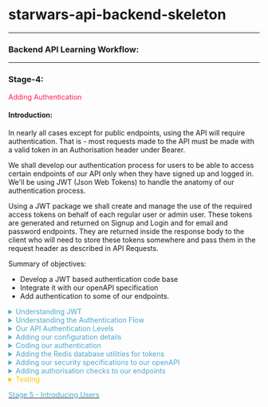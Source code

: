 
# starwars-api-backend-skeleton

---

### Backend API Learning Workflow:

---
### Stage-4:
<span style="color:#FF1B55FF">Adding Authentication</span>

#### Introduction: 

In nearly all cases except for public endpoints, using the API will require authentication. That is - most requests made to the API must be made with a valid token in an 
Authorisation header under Bearer.

We shall develop our authentication process for users to be able to access certain endpoints of our API
only when they have signed up and logged in. We'll be using JWT (Json Web Tokens) to handle the anatomy of our authentication process.

Using a JWT package we shall create and manage the use of the required access tokens on behalf of each regular user or admin user. These tokens are generated and returned on Signup
and Login and for email and password endpoints. They are returned inside the response body to the client who will need to store these tokens somewhere and pass them in the
request header as described in API Requests.


Summary of objectives:

  * Develop a JWT based authentication code base 
  * Integrate it with our openAPI specification
  * Add authentication to some of our endpoints.

<details>
<summary style="color:#4ba9cc">Understanding JWT</summary>

>For a full introduction to JWT see: [https://jwt.io/introduction/](https://jwt.io/introduction/)

---
##### A short Introduction to JWT

JSON web token (JWT), pronounced "jot", is an open standard (RFC 7519) that defines a self-contained method
for securely transmitting information between parties as a JSON (Javascript Object Notation) object.

APIs use JWT to facilitate authentication between clients and the API backend. With JWT it is fairly straight forward to create different 
tokens for different uses. For example, standard authentication, email renewal, password resets etc. etc.

Because of its relatively small size, a JWT can be sent through a POST parameter or inside an HTTP header, and it is transmitted quickly. 
A JWT contains all the required information about an entity to avoid querying a database on every access to the service in question.

On receipt of a JWT there is no need to call a server to validate the token. The token can be easily validated and decoded.

It is important to remember that JWT is a standard for creating tokens, thus all JWTs are tokens, but not all tokens are JWTs. 

##### Anatomy of a JWT

A JWT token consists of three components, separated by comma (,) in the form
  
`header.payload.signature`

 ##### JWT Header:

The headers represent information (metadata) about the cryptographic algorithms used to encypt and decrypt the tokens

The specified header should conform to:

```python
 {
    "alg": "HS256",
    "typ": "JWT"
    "iat": NumericDate value
 }
```
where
    
     "alg" = the hashing algorithm to use for encoding/decoding
    
     "typ" = "JWT"

 ##### JWT Payload:

The payload is the part where we use what are called claims.
Claims are statements about some entity - i.e. Users. You can think of each claim as a key-value pair and the payload as a dictionary (in fact we will use a Python dictionary to represent it as we will see soon). For example, the subject claim has the "sub" key and a *string* id of the subject as the value (typically used to identify the session). 

There are three types of claim, registered, public, and private.

Although, not mandatory, registered claims add extra useful information to the payload.

Registered Claims:

1. sub (randomly generated id)
2. iat (issued at time - Integer representing date of token creation in seconds)
3. exp (expiration time - to be decided)
4. iss (issuing party - who issued the token)
others...

Public Claims:

These are claims that are public to everyone and might contain generic information. Public claim names
should be registered at IANA JSON Web Token Claims Registry to avoid collisions with other public claims.
   

 Private Claims:

Private claims are exactly that, private to the application in question. 
Private claims are generally data containers - key value pairs.
For example, 'user_id': user_id

##### JWT Signature:

The signature component of all tokens is used to validate the token and ensure its authenticity and that it has not been tampered with. 

It is composed as follows:

```python
 HMACSHA256(
    base64UrlEncode(header) + "." +
    base64UrlEncode(payload),
    secret_key
 )
```
    
##### Typical JWT:

A typical token is an encoded representation of our claims and looks something like this:

`eyJ0eXAiOiJKV1QiLCJhbGciOiJIUzI1NiJ9.eyJpc3MiOiJmYXRoYXQub3JnIiwiZXhwIjoxNjQxOTE1MTU2LC
JpYXQiOjE2NDE4NzkxNTYsInN1YiI6IjUzMDA5YTBiLTdhMjItNGZhMS1iYWExLWU4MWUyNjFhZGE2ZSIsImFjY
2Vzc19yb2xlIjoiYmFzaWMiLCJ1c2VyX2lkIjoxMywic3RhbmRhcmRfY2xhaW0iOnRydWV9.A8Fg069Rv2wgNbs
jbwMiaDLESWDlGxkevoBxThLbkeA`
    
This is what is encoded and decoded by our JWT code in the application. Decoding this will reveal our claims
that we can then read and retrieve data from, such as user id or email address or other data.

</details>

<details>
<summary style="color:#4ba9cc">Understanding the Authentication Flow</summary>

An authentication flow in an API relates to the access of data or actions on that data that is allowed by any one endpoint. 
For example, some endpoints that can 'Delete' or perform other administrative actions on data will require a different/higher 
level of access. Endpoint access is of course related to user access, regardless of the users being people or systems.

Applications can have a varying number of authentication levels. A Typical system might have a basic access and an admin access.
Some systems, for example, may have restrictive access for free tiers of their service and different access for
paid tiers.

Even different actions across a system by the same user may require different tokens. As mentioned previously, resetting emails and passwords
is a good example of this.

Generally, each level of authentication carries private payload claims specific to the task at hand.

For example, a token that enables user access to an endpoint to reset their password might have a claim called resetPassword. The code in the server checks the claim and makes
sure that the token can be used to authorize only the password change operations, not others. Private claims are there to differentiate the tokens for both clients and services.

##### The typical flow of authentication for our API can be seen below

![](images/api-flow.drawio.png)

At this level it is fairly straight forward. If an endpoint is secured, i.e. it needs authentication to access it then a token should be included in the request.

The way things normally work is as follows:

* A client will first sign-up to a service with a set of credentials (username and password)
* After signup is complete the client will not yet have an access token, first they need to login
* The client logs in to the system with the username and password used in the signup step, and if successful, receives their access token. The client stores the access token 
locally in the browser's storage, and will need to send it for every request that wants to access a secured endpoint.

How we apply security to our endpoints is two-fold.

1. By way of assigning a security declaration to the endpoints openAPI specification
2. By checking the user permissions for that endpoint at the beginning of the endpoint code.

Thus, no endpoint will even be reached if it requires authorisation and there is no appropriate token in the Api request from the client.
The request generates an error response. But if there is a token and it is valid, the end point is reached and the permissions checked.

Checking permissions is checking access roles (this is also called authorisation). It is important to remind ourselves once more that regardless of whether a token is sent from the client or from
it must carry the correct claims for the appropriate access to the endpoint.

    
Look at the following login flow that we shall develop for our API.

![](images/login-api.drawio.png)

To sum it up:

* A login request is made
* If the user is signed up and not already logged in (you must ensure users logout before being able to login) then
  generate required user tokens and send them back along with any other data in the response. 

Once a client has tokens it is responsible for storing those tokens somewhere, we'll get to that when we get to our Frontend.

</details>

<details>
<summary style="color:#4ba9cc">Our API Authentication Levels</summary>

There is one type of access role for our API `Basic Access` However, there will be several types of token. Each of these tokens shall have a unique private claim when generated. 
Remember it is the private claim that enables us to identify the client and the type of token


##### 1. Basic Access Token

This will allow us to login and access our secured endpoints

Private claim:

```python
['user_id', 'standard_claim']
```

##### 2. Refresh Token

This token is used to ask for new tokens after a basic access token expires or gets lost. This is the only token that is saved with client data in a database.

Private claim:

```python
['user_id', 'refresh_claim']
```

##### 3. Email Token

This token is used when verifying email addresses.

Private claim:

```python
['user_id', 'email_claim']
```

##### 4. Password Token

This token is used when a user wants to change their password.

Private claim:

```python
['user_id', 'email_claim']
```
</details>

<details>
<summary style="color:#4ba9cc">Adding our configuration details</summary>

Now that we understand a little more about JWT and the way our authentication is going to work let's get some configuration 
in place. We'll do this by placing some basic configuration data in a file at `config/v1/app_config.py`. This file will hold all
the application's configuration data. 

Configuration data is often placed in a config file which is imported into any file that requires configuration data, such as database handlers, 
authentication handlers etc. etc.

Let's start with the way we are going to encrypt our tokens

##### Token Security

All our tokens shall use HS256. 

HS256. Hash-based Message Authentication Code (HMAC) is an algorithm that combines a certain payload with a secret  using a cryptographic hash function like SHA-256. 
The result is a code that can be used to verify a message only if both the generating and verifying parties know the secret.

```python
# ---------------------------------------------------
# JWT Json Web Tokens
# ---------------------------------------------------
JWT_ISSUER = "fathat.org"
JWT_ALGORITHM = "HS256"
```

The issuer is in this case us, well actually FatHat.org.
The algorithm is the HS256.

>Copy the code directly above to the app_config.py file. We'll then add the secrets directly below.

#### Secrets
The following are a bunch of secrets that have been pre-generated. The secrets below are in hexadecimal notation, so each is 32 digits * 4 = 128-bit long.

```python
# Default secret used to create all new access JWTs
JWT_SECRET = "0f8014e60a33413b8f1ef6c414a5ed86"

JWT_REFRESH_SECRET = "0f8014e60a33413b8f1ef6c414a7ab21"

# Default secret used to create all new email JWTs
JWT_EMAIL_SECRET = "0h1014e60a33313b8f1ef6c414a5ed19"

# Default secret for password utilities
JWT_PASSWORD_SECRET = "0f8014e60a33413b8f1ef6c414a1de15"
```

We use the appropriate secret to match the kind of token we are generating.

>Copy the secrets to the config file

#### Payloads 

The following is a set of private payload claims described previously. Our code will verify that the token sent from the client contains these claims in its payload.

```python
# ---------------------------------------------------

# Default claims payloads for standard tokens
JWT_BASIC_PAYLOAD_CLAIM = ['user_id', 'standard_claim']

# Default claims payload for email JWTs
JWT_EMAIL_PAYLOAD_CLAIM = ['user_id', 'email_claim']

# Default claims payload for email JWTs
JWT_PASSWORD_PAYLOAD_CLAIM = ['user_id', 'password_claim']

# Default claims payload for refresh JWTs
JWT_REFRESH_PAYLOAD_CLAIM = ['user_id', 'refresh_claim']

# --------------------------------------------------
```

>Go right ahead and append these claims into the config file.

#### Token Time To Live

Here, we set default expiration times, in hours, for each type of token. When a token expires it should no longer be accepted by the API. We will discover how we do this when 
we write the code.

```python
# Number of hours a standard API usage token lasts
JWT_ACCESS_HOURS = 10

# Number of hours an API refresh token lasts
JWT_REFRESH_HOURS = 24 

# Number of hours an API password token lasts
JWT_PASSWORD_HOURS = 1

# Number of hours an API email token lasts
JWT_EMAIL_HOURS = 1

```
>Copy that data over to the app_config.py file and for now I think we're done with configuration, although we will be coming back later..

</details>

<details>
<summary style="color:#4ba9cc">Coding our authentication</summary>

Before we start coding a quick summary of how this works again including the role of the Python/Flask package 'connexion' that we have already imported into our project in `main.py`

Let's be clear. Our openAPi specification is a 'yaml' file. Yaml defined as a human-readable data-serialization language. The term yaml is said to originate from the term 'Yet another markup language'.
A yaml file cannot run on its own. It's not code, it's simply a way of describing something and has to be read by humans and computers to be understood.

This is where the package 'connexion' comes in, in conjunction with a few other packages that we do not directly import, such as packages for handling swagger user interfaces...

Look at the diagram below and see how our openApi spec, 'connexion', our authentication code and our endpoints join together.

![](images/auth-token-check.png)

'Connexion' is our API gate-keeper. It does all the checks against the openAPI spec and handles the http requests and responses from the client.

There are numerous ways we can start writing the code for our authentication methods. But to keep this simple we will start with the basic authentication endpoints
called by 'connexion'. 

```python
# -*- coding: utf-8 -*-

# ------------------------------
#  External Imports
# ------------------------------

# ------------------------------
#  Python Imports
# ------------------------------

# ------------------------------
#  Module Imports
# ------------------------------
from auth.core import *
from config.v1.app_config import JWT_SECRET, JWT_REFRESH_SECRET
from errors.v1.handlers import ApiError


def decode_token(token: str) -> dict:
    """
        Standard Token decode function.
        If we have a token and the token is not in cache - grab the payload
        Called directly via the openapi spec under  x-bearerInfoFunc: auth.endpoints.decode_token

    :param token:
    :return:
    """
    if is_revoked(token):
        raise ApiError('token-invalid', status_code=401)
    else:
        payload = decode_auth_token(token, JWT_SECRET)
        return payload


def decode_refresh_token(token: str) -> dict:
    """
        Refresh Token decode function.
        If we have a token and the token is not in cache - grab the payload
        Called directly via the openapi spec under  x-bearerInfoFunc: auth.endpoints.decode_token

    :param token:
    :return:
    """
    if is_revoked(token):
        raise ApiError('token-invalid', status_code=401)
    else:
        payload = decode_auth_token(token, JWT_REFRESH_SECRET)
        return payload

```

The `decode_token` function takes the token passed by 'connexion' and performs two tasks:

* It calls the is_revoked function to check if the token has been revoked for some reason. Revoking basically means invalidating the token, marking the token not usable anymore. 
  If it has it'll raise an API error.
* If the token has not been revoked it retrieves the payload from the token via decode_auth_token and returns it to 'connexion'. There are a couple of caveats handled in the
  function too. These are token expiration and invalidity, both of which will raise errors.

We will see each of these functions soon.

Notice that we are using our configuration data by importing the JWT_SECRET from our config file. This is passed to the decode function so that it knows what secret to use for decoding.

The `decode_refresh_token` does exactly the same but it passes a different secret to `decode_auth_token`
>Copy the code to auth/endpoints.py

Now let's move on to our core authentication code in `auth/core.py`

We'll start literally from the top.

```python
# -*- coding: utf-8 -*-

# ----------------------------
#  Python Imports
# ----------------------------
import datetime
import uuid
import sys
import os

# ----------------------------
#  External Imports
# ----------------------------
import jwt

# ----------------------------
#  Module Imports
# ----------------------------
from auth.schemas import access_roles

# ----------------------------
#  Module Imports
# ----------------------------
from errors.v1.handlers import ApiError
from config.v1.app_config import JWT_SECRET, JWT_EMAIL_SECRET, JWT_REFRESH_SECRET, JWT_PASSWORD_SECRET, JWT_BASIC_PAYLOAD_CLAIM, \
    JWT_EMAIL_PAYLOAD_CLAIM, JWT_PASSWORD_PAYLOAD_CLAIM, JWT_REFRESH_PAYLOAD_CLAIM, JWT_ISSUER, JWT_ALGORITHM, \
    JWT_ACCESS_HOURS, JWT_REFRESH_HOURS, JWT_EMAIL_HOURS, JWT_PASSWORD_HOURS
from database.redis.rd_utils import redis_connection

# ----------------------------
#  path settings
# ----------------------------
module_path = os.path.abspath(os.getcwd())

if module_path not in sys.path:
    sys.path.append(module_path)

```

The head of the file as usual is importing all the various packages, modules and utilities that we require. Notice all the configuration data being imported. 

We're also importing our valid access roles. These are not imported from the config, although they could be, they are imported from a file called schemas.py in the same folder 
as all our other auth code.

```python
from auth.schemas import access_roles
```

So while we are here, let's add our schemas.

>Copy the following code to auth/schemas.py

```python
def access_roles() -> dict:
    """
        Access Roles - The integer defines order and accessibility in a minimum roles scheme
    """
    return {'basic': 1, 'admin': 2}
```
The function access_roles returns a simple dictionary with two key-value pairs.

As you can see `basic` has a value of 1 and `admin` is 2. What this implies is that basic is less than admin.

Doing this allows us to set a minimum access privilege to our endpoints. For example, if we set the privilege level of an endpoint as `basic` (1), roles with the same or higher 
number (including `admin`) can access it. If we set the level of an endpoint as `admin` (2), the `basic` role cannot access it as its level, (1) is lower. In this way, we can 
implement the privilege check as a simple integer comparison. It's not as visible with just two roles but imagine there are numerous access roles ranging with values from 1 to n. 
If an endpoint requires an access role called for example, 'premium' then any access role with a value higher than 'premium' could also access that endpoint. 

In short this allows a stepped authorisation system.


There is one other line in the imports that is worthy of particular attention as it indicates an area we haven't covered yet, but will later. 

```python
from database.redis.rd_utils import redis_connection
```

This line tells us that we are using the Redis nosql database. As will be shown, we use Redis to store our
invalid tokens. We check our incoming tokens against those contained in the database each time we receive a request.

Redis, is an in memory database so it's very fast. We'll cover Redis and how we access it in the next section.

ok, let's move on to our first and primary function in our code. The function that creates the Tokens

<!-- TODO: Move this before the decode_token function, to start with generating the token and then move to verifying the token -->

```python
# ----------------------------
#  Functions
# ----------------------------

def generate_jwt(**kwargs: dict) -> str:
    """
        Generate a JWT for api call usage

    :param kwargs: must contain access_role and user_id
    :return: token
    :errors:
        'invalid-payload_CLAIM_argument' 401
        'problem-creating-token' 401
        'user-not-found' 401
        'token-generation-failure' 401
    """

    def gen_token(**kwargs: dict) -> str:
        """
            Generates a payload
            
        :param kwargs:
        :return: usage payload
        """
        payload = {}

        try:

            # payload_claim states the kind of claim i.e. standard_claim, refresh_claim, email_claim, password_claim etc
            if kwargs.get('payload_claim') and isinstance(kwargs['payload_claim'], dict):

                claims = kwargs['payload_claim']

                if kwargs.get('hours'):
                    hours = kwargs.get('hours')
                elif claims.get('standard_claim'):
                    hours = JWT_ACCESS_HOURS
                elif claims.get('refresh_claim'):
                    hours = JWT_REFRESH_HOURS
                elif claims.get('email_claim'):
                    hours = JWT_EMAIL_HOURS
                elif claims.get('password_claim'):
                    hours = JWT_PASSWORD_HOURS
                else:
                    raise Exception

                payload.update(kwargs['payload_claim'])

            else:
                raise ApiError('invalid-payload_claim', status_code=401)

            # Add some registered claims and our own private claims for user_id and access_role.
            payload.update({
                'iss': JWT_ISSUER,
                'exp': datetime.datetime.utcnow() + datetime.timedelta(hours=hours),
                'iat': datetime.datetime.utcnow(),
                'sub': str(uuid.uuid4()),
                'access_role': kwargs['access_role'],
                'user_id': kwargs['user_id']
            })

            # get the secret
            if select_secret(payload):
                # Encode the token
                token = jwt.encode(
                    payload,
                    select_secret(payload),
                    algorithm=JWT_ALGORITHM)

                return token
            else:
                raise ApiError('problem-creating-token', status_code=401)

        except Exception as e:
            raise ApiError('token-generation-failure', status_code=401)

    if kwargs['user_id'] and kwargs['access_role']:

        token = gen_token(**kwargs)
        return token
    else:
        raise ApiError('user-not-found', status_code=401)
```

`generate_jwt` does exactly what it says on the tin through a number of steps:

* Checks that there are private claims in the kwargs (keywords arguments), i.e. `user_id` and `access_role`
* Calls the function `gen_token`

`gen_token` does the following:

* Creates an empty dictionary called `payload`.
* Checks for the kwargs argument called `payload_claim`
* Checks for another argument called `hours`. This is an optional argument if the caller would like
  to override the default Time to Live value of the token. If not it uses the `payload_claim` argument to get 
  the default hours for that particular token type.
* Adds this data to the payload dictionary declared above
* Adds the registered claims and our private claims.
* Creates the token using a specific token secret and our `JWT_ALGORITHM` for signing (encryption and decryption)
  and then returns the token to the caller.

Api Errors are raised when:

* There is no `payload_claims` argument
* There is no `user_id` or `access_role` specified
* There is a problem when creating the token
* Any other exception that may occur.

A list of the errors raised is referenced in the Doc String.

That's it, our primary function is complete.
    
>Append the code to auth/core.py

Next Function - `decode_auth_token`

```python
def decode_auth_token(token: str, secret: str) -> dict:
    """
    Decodes the auth token
    :param secret:
    :param token:
    :return: returns the payload of the decoded JWT
    :errors:
        'token-expired' 401
        'token-invalid' 401
    """
    try:
        return jwt.decode(token, secret, algorithms=[JWT_ALGORITHM])
    except jwt.ExpiredSignatureError:
        raise ApiError('token-expired', status_code=401)
    except jwt.InvalidTokenError:
        raise ApiError('token-invalid', status_code=401)
```

This is simple function that is called to decode (decrypt) our token and reveal the payload.
It calls the 'jwt' package function, `jwt.decode` to decode the token. The decypted payload is what is returned.

It also uses the 'jwt' exceptions `jwt.ExpiredSignatureError` and `jwt.InvalidTokenError` to raise when
either the token ahas expired or is invalid.

>Append the code to auth/core.py

Next Function - `has_expired` 

```python
def has_expired(token: str, secret: str):
    """
        Helper function to test if a token has expired without raising an ApiError

    :param token:
    :param secret:
    :return:
    """
    try:
        jwt.decode(token, secret, algorithms=['HS256'])
        return False
    except jwt.ExpiredSignatureError:
        return True
```

This is a helper function used, if needed, to check if a token has expired. Currently, it is not used in our application,
but worthy of inclusion.

Again it attempts to decode the token, returning False if it can (it has not expired) and True if it cannot.

>Append the code to auth/core.py

More Helper Functions

```python
def decode_access_token(token: str):
    """
        Decodes an access token
    :param token:
    :return: returns the payload of the decoded access JWT
    :errors: See decode_auth_token
    """
    return decode_auth_token(token, JWT_SECRET)


def decode_email_token(token: str):
    """
        Decodes an email token

    :param token:
    :return: returns the payload of the decoded email JWT
    :errors: See decode_auth_token

    """
    return decode_auth_token(token, JWT_EMAIL_SECRET)


def decode_password_token(token: str):
    """
        Decodes a password token

    :param token:
    :return: returns the payload of the decoded password JWT
    :errors: See decode_auth_token

    """
    return decode_auth_token(token, JWT_PASSWORD_SECRET)
```

The above functions can be used by code instead of the decode_auth_token function when you do not want to
import the Secrets across a range of python files.

>Append the code to auth/core.py

Next Functions - `Revocation`

```python
def revoke_auth_token(token: str):
    """
        This could be used when a user logs out.
        Save a token to redis cache.
        TODO: We need a cron job to clear out expired tokens

    :param cid: Client ID
    :param token:
    :return:
    """
    redis_connection.set(token)


def is_revoked(token: str) -> bool:
    """

        Checks Redis cache for a revoked token. The issue here is when Redis cache fails...without a model we can't back this up.
        If we have a model then we will hit it for every single current non-revoked token, so a lot.
        If we have short-lived tokens we would not require this. However, we cannot expect users to login every 5 minutes so we would need to use a refresh token
        to allow generation of a new access token. The refresh token would then need to be refreshed itself after users.

        We would require a cron job to clear this out on a regular basis.

    :param cid: Client ID
    :param token: Client token
    :return: True if revoked or False
    """
    if redis_connection.get(token):
        return True
    return False
```

The first function above `revoke_auth_token` is used to revoke a token by sending the token to a Redis database handler called `set`.
You'll see how this works later.

The second function `is_revoked` checks the Redis database for the function using a `get` function. Again, we'll ge tto this later.

>Append the code to auth/core.py

Next Function - `verify_payload`

```python
def verify_payload(payload: dict, access_role: str) -> bool:
    """
        Verify the payload against the payload claims - making sure all is present and correct

    :param payload:
    :param access_role:
    :return: True
    :errors:
        'authorisation-required' 401
        'token-invalid' 401
    """
    if payload:
        # Check if all claims are present in payload keys
        # Raise an error

        if 'standard_claim' in payload:
            claims = JWT_BASIC_PAYLOAD_CLAIM
        elif 'email_claim' in payload:
            claims = JWT_EMAIL_PAYLOAD_CLAIM
        elif 'password_claim' in payload:
            claims = JWT_PASSWORD_PAYLOAD_CLAIM
        elif 'refresh_claim' in payload:
            claims = JWT_REFRESH_PAYLOAD_CLAIM
        else:
            raise ApiError('token-invalid', status_code=401)

        if len(set(claims) - set(payload.keys())):
            raise ApiError('token-invalid', status_code=401)

        # Check that the payload from the token has the minimum_role required
        roles = access_roles()
        if roles[payload['access_role']] < roles[access_role]:
            raise ApiError('authorisation-required', status_code=401)

        return True
    else:
        raise ApiError('token-invalid', status_code=401)
```

This function has two parameters: a decypted `payload` and an `access_role`. It is primarily used as a function to secure endpoints via the function `permissions`,
which in turn is called as the first line of code in our secured endpoints.

This is what it does:

* Assigns the appropriate claim from the payload
* Checks via a set (set offers uniqueness) function that all claims in the appropriate claim match the claims in the payload.
* Checks the payload access role aginst the access_role parameter, which is the minimum access role 
  required to access the endpoint.

Exceptions are raised when

* There is no payload
* The claims are illegitimate
* If the access role parameter has a lesser value than the required access role

>Append the code to auth/core.py

Next Function - `verify_email_token`

```python
def verify_email_token(token: str):
    """
        Verifies an email JWT token
    :param token:
    :returns: Token payload dictionary
    """
    if not is_revoked(token):
        payload = decode_auth_token(token, JWT_EMAIL_SECRET)
        verify_payload(payload, payload["access_role"])

        return payload

    return False
```
Verifies an email function by:
    
* Checking that the token is not revoked
* Decrypting the token into a payload
* Verifying the payload. 

Exceptions occur only in the called functions.

>Append the code to auth/core.py

Next Function - `select_secret`

```python
def select_secret(payload: dict) -> str | bool:
    """
        Returns a specific secret based on the contents of payload

    :param payload:
    :return:  secret or False
    """
    if payload.get('email_claim'):
        return JWT_EMAIL_SECRET
    elif payload.get('password_claim'):
        return JWT_PASSWORD_SECRET
    elif payload.get('refresh_claim'):
        return JWT_REFRESH_SECRET
    elif payload.get('standard_claim'):
        return JWT_SECRET

    return False
```

Another straight forward helper function for matching a secret against a claim and returning it.
If no secret matches it returns False

>Append the code to auth/core.py

Next Function - `permissions`

<-- TODO: Move this to the end to the "Adding authentication checks to our endpoints" section -->

```python
def permission(payload: dict, access_role: str, logout=False) -> bool:
    """
        Called from our endpoints prior to code access.

    :param payload: token_info passed via the endpoint:
    :param access_role: The access role of the client attempting access
    :param logout: If True then client is logging out
    :return: Boolean - True
    """
    verify_payload(payload, access_role)

    if logout:
        revoke_auth_token(payload['token'])

    return True
```

`permissions` has three parameters:

* payload: token_info passed via the endpoint
* access_role: the required access role to run the endpoint code after this checks
* logout: set by default to False

Again, straight forward, verifies payload and if logout is `True`, which means it is called via the logout endpoint,
then revoke the token via `revoke_auth_token`

>Append the code to auth/core.py

Ok, that's our core code done with. Take your time to go over and review everything that is going on before moving on to the next
section.

</details>

<details>
<summary style="color:#4ba9cc">Adding the Redis database utilities for tokens</summary>

We are going to add nour redis database code for saving and fetching all tokens that have been revoked.

We have already installed our Redis database during the setup process of this project. Now we shall add the required functionality:


#### Imports

```python
# ------------------------------------------------
#    External imports
# ------------------------------------------------
import redis
from redis import ResponseError, ConnectionError

# ------------------------------------------------
#    Python Imports
# ------------------------------------------------
import logging

# ------------------------------------------------
#    Module Imports
# ------------------------------------------------
from errors.v1.handlers import ApiError
from config.v1.app_config import REDIS


```
The imports above import everything we need to handle our redis database.

>Copy this code into `database/redis/rd_utils.py`

Now let's look at the core Redis class `RedisConnect`
```python

# ------------------------------------------------
#    Redis Class
# ------------------------------------------------

class RedisConnect(object):
    """
        Connects to our Redis database

    :return:
    """
    
    def __init__(self):
        self.connect_data = REDIS
        try:
            self.connection = redis.Redis(REDIS['host'], REDIS['port'], REDIS['db'], REDIS['password'])
            self.check_connection()
        except redis.AuthenticationError:
            # We could use an HTTP error status code of 500 or 503
            logging.error("Redis Authentication Error %s" % self.connect_data['db'], exc_info=True)
            raise ApiError(message="service unavailable", status_code=503)

    def check_connection(self):
        try:
            self.connection.randomkey()
            logging.info("Connected to Redis[db:%s] on %s:%s" % (self.connect_data['db'], self.connect_data['host'], self.connect_data['port']), exc_info=False)
        except ConnectionError as e:
            logging.error("Cannot connect to Redis[db:%s] on %s:%s" % (self.connect_data['db'], self.connect_data['host'], self.connect_data['port']), exc_info=False)
            
    def bgsave(self):
        """
            Asynchronously save the Redis db on disk
            In the case of an error during saving - Do not cause an exception - just log
        """
        if self.connection.bgsave():
            logging.info("Redis[db:%s] saved successfully" % self.connect_data['db'], exc_info=False)
        else:
            logging.error("Redis[db:%s] was NOT saved successfully" % self.connect_data['db'], exc_info=True)

    def set(self, k):
        """
            Save a Key/Value pair to the Redis cache
        :return:
        """

        try:
            self.connection.set(k, 1)
            self.bgsave()
        except ResponseError as e:
            logging.error("Redis did not save the key %s" % k, exc_info=True)
            raise ApiError(message="service unavailable", status_code=503)

    def get(self, k):
        """
            Return a Key/Value pair from the Redis cache where the k is a name
        :
        :return:
        """
        try:
            return self.connection.get(k)
        except Exception:
            raise ApiError(message="service unavailable", status_code=503)


# This is a pointer to the class RedisConnect above and can be imported by modules
# using - from database.redis.rd_utils import redis_connection
redis_connection = RedisConnect()

```

This class holds all the helper functions for connecting to our Redis database, saving and fetching revoked tokens.

The initialisation function: `__init__`

This method takes our database configuration data from the `config/app_config.py` file aka imports above, and attempts a
connection with our redis database.

>Note: The redis database should be running at this point.

If successful it calls the class method `check_connection` just to make sure we have access. If this fails we log an error, but do not raise an API Exception. We obviously 
need to check what is blocking the connection here, and our attention shall be focused if an exception occurs whilst accessing to the database.

If it cannot connect at all we raise an exception.
    
Next Function - `bgsave`

This is a helper function that saves the redis data to the disk in a background task. Redis automatically does this
from time to time, but for extra consistency we shall call this function everytime we save a token.

Next Function - `set`

This function is what we call when we are revoking a token from our authentication code.

It takes a key `k` as a parameter. In our API that key is the token we want to save. We then save this key with a value of 1. 
We could use any value here as we are only really interested in the token key, but because redis requires a value for a key 
a binary 1 (True) seems appropriate.

If Redis is running ok the token will get saved, if it is not we raise an exception.

Next Function - `get` 

This again takes the token as a parameter key `k` and tries to get that key from the database.
If Redis is running ok it returns `True` or `False`, if it is not we raise an exception.

That's it for the class methods.

The one last declaration we need is to define the variable `redis_connection` and assign it a `RedisConnect` class instance.
We do this outside of the class as we don't really want to instantiate a new class whenever we need access to our redis database.

```python
redis_connection = RedisConnect()
```

As usual, make sure you have copied all the code above to the file `database/redis/rd_utils.py`
That's a wrap on our Redis database functionality.

</details>

<details>
<summary style="color:#4ba9cc">Adding our security specifications to our openAPI</summary>

Before we can make use of our authentication we need to add a few details to our openAPI specification
in our openap.yaml file, under `components` before `schemas`.

```yaml
  securitySchemes:
    jwt:
      type: http
      scheme: bearer
      bearerFormat: JWT
      x-bearerInfoFunc: auth.endpoints.decode_token

    jwt_refresh:
      type: http
      scheme: bearer
      bearerFormat: JWT
      x-bearerInfoFunc: auth.endpoints.decode_refresh_token
```

There are two security schemas. The first for standard access token authentication and the second for refresh token authorisation.
Whilst most secured endpoints will require a standard access token, there is a possibility at least one of our future user endpoints will require a refresh token.

The schemas are appropriately named `jwt` and `jwt_refresh`, and as you can see specify that we are using JWT as the `bearerFormat`, both pointing to 
their relative functions to which the token is passed, i.e. `auth.endpoints.decode_token` for a standard access token and `auth.endpoints.decode_refresh_token`. 
Remember that 'connexion' will retrieve these schemas, understanding that they are JWT authentication schemas, and then take the token passed in the request 
and pass it to the function.

Notice also the `type`. Here we are stating http as we will not be using any TLS (Transport Layer Security) for our project as it is deployed on our local machines.
However, if we want to move this project to a server we would use TLS and change the `type` to https.

Now that we have our security schemas we can mark endpoints that require authentication.

As an example let's mark our films endpoint - `/films/v1/` as requiring security. 

All we have to do is add the following below the endpoint specification:

```yaml
security:
  - jwt: []
```
or 

```yaml
  - jwt_refresh: []
```

so we end up with this:

```yaml
 /films/v1/:

    get:
      summary: Retrieve a list of star wars films - Requires login.
      tags:
        - Films
      description: >

        Required Headers:

            Authorization request header

              Bearer Valid Basic Access Token

        Errors:

            token-invalid, 401
            authorisation-required, 401
            not-found, 404

      operationId: films.v1.endpoints.get_films
      parameters:
        - name: "options"
          in: query
          description: Optional Film Data
          required: false
          style: deepObject
          schema:
            $ref: '#/components/schemas/FilmExtras'

      responses:
        '200':
          description: Returns a data object containing a list of Film entities
          content:
            application/json:
              schema:
                $ref: '#/components/schemas/FilmListResponse'

      security:
        - jwt: []
```

It's as simple as that, we just mark any endpoint that we want authentication for.

>Copy this security specification to the `components` part of the openAPi specification.

</details>

<details>
<summary style="color:#4ba9cc">Adding authorisation checks to our endpoints</summary>

At this point, we have code to generate (and sign) a token and verify the token and obtain the claims in it.
The changes in the yaml file above will ensure that each endpoint will be called *only if* the token in the request is verified. But this is not enough, we also need to make 
sure the user can access only the endpoints it is allowed to access.

Finally, we need to add some form of authorisation control to the endpoints to check access roles.
We'll use our `get_film` endpoint to show how this is done:

```python

def get_films(**kwargs):
    """
        Fetch all the films via pagination. If there is a cursor then fetch the next batch of films

    :param kwargs: dictionary object containing keyword arguments
    :return: List of Film Entities and total film count
    :errors:
    """
    permission(kwargs['token_info'], access_role='basic')
    films, count = FilmDacc.films(kwargs['options'])

    if films:
        return api_response({
            'results': films,
            'count': count
        })
    else:
        raise ApiError('films-not-found', status_code=404)
```

You already have this endpoint in `films/v1/endpoints.py`. However, there is one line missing:

```python
permission(kwargs['token_info'], access_role='basic')
```

This is the function that is called before any code on an authenticated endpoint.
You should remember this from earlier when coding the JWT core functionality. Also, you should recall how the `token_info`data arrives in the kwargs (keyword arguments). 
That's right, 'connexion'!

>Copy the following line and place it as in the code above, so it is the first line that executes in the endpoint.

Now copy import line for this function and place it under `Module Imports` in the same file.

```python
from auth.core import permission
```

To summarise, this function verifies the paylaod and checks the access role required for the endpoint, which as you can see is clearly stated above as `basic`, 
comparing it to the access role contained in the payload. 

We'll be using this function more when it comes to our 'Users' later.

That's a wrap for our authentication section. Take your time to go over what we have done and ensure a comprehensive 
understanding.

</details>

<details>
<summary style="color:#ffc300">Testing</summary>

Ok, so let's run the application and go to our API page in the browser, making sure we refresh it.

You will see the following:

![](images/films-with-authentication.png)

Notice the unlocked padlock to the far right of the endpoint head. This states that we require some form of authentication to use this endpoint.

>Click 'Try it out' and then execute and see what happens.

![](images/films-auth-required.png)

As you can see because we haven't input a token, it's telling us there was a `401 Error  - UNAUTHORISED`. And in the response it tells us that
`No authorization token provided`

With our authentication and authorisation now firmly in place we can move on to our final stage of adding users and start to generate
tokens and see how it really works.

</details>

[<span style="color:#4ba9cc">Stage 5 - Introducing Users</span>](stage-5.md)

